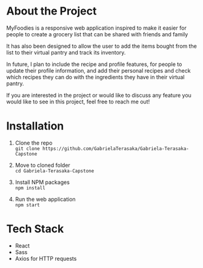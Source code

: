 # About the Project

MyFoodies is a responsive web application inspired to make it easier for people to create a grocery list that can be shared with friends and family

It has also been designed to allow the user to add the items bought from the list to their virtual pantry and track its inventory.

In future, I plan to include the recipe and profile features, for people to update their profile information, and add their personal recipes and check which recipes they can do with the ingredients they have in their virtual pantry.

If you are interested in the project or would like to discuss any feature you would like to see in this project, feel free to reach me out!

# Installation

1. Clone the repo  
   `git clone https://github.com/GabrielaTerasaka/Gabriela-Terasaka-Capstone`

2. Move to cloned folder  
   `cd Gabriela-Terasaka-Capstone`

3. Install NPM packages  
   `npm install`

4. Run the web application  
   `npm start`

# Tech Stack

- React
- Sass
- Axios for HTTP requests
